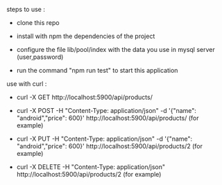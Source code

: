 steps to use :
- clone this repo 

- install with npm the dependencies of the project

- configure the file lib/pool/index with the data you use in mysql server (user,password)

- run the command "npm run test" to start this application

use with curl :

- curl -X GET http://localhost:5900/api/products/

- curl -X POST -H "Content-Type: application/json" -d '{"name": "android","price": 600}' http://localhost:5900/api/products/ (for example)

- curl -X PUT -H "Content-Type: application/json" -d '{"name": "android","price": 600}' http://localhost:5900/api/products/2 (for example)

- curl -X DELETE -H "Content-Type: application/json" http://localhost:5900/api/products/2 (for example)
  
